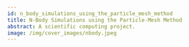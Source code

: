 ```yaml
---
id: n_body_simulations_using_the_particle_mesh_method
title: N-Body Simulations using the Particle-Mesh Method
abstract: A scientific computing project.
image: /img/cover_images/nbody.jpeg
---
```

